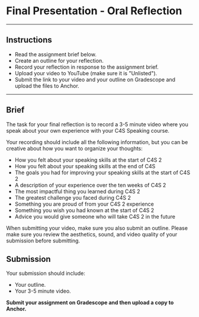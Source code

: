 # Final Presentation - Oral Reflection

---

## Instructions

- Read the assignment brief below.
- Create an outline for your reflection.
- Record your reflection in response to the assignment brief.
- Upload your video to YouTube (make sure it is "Unlisted").
- Submit the link to your video and your outline on Gradescope and upload the files to Anchor. 

---

## Brief

The task for your final reflection is to record a 3-5 minute video where you speak about your own experience with your C4S Speaking course. 

Your recording should include all the following information, but you can be creative about how you want to organize your thoughts:

- How you felt about your speaking skills at the start of C4S 2
- How you felt about your speaking skills at the end of C4S
- The goals you had for improving your speaking skills at the start of C4S 2
- A description of your experience over the ten weeks of C4S 2
- The most impactful thing you learned during C4S 2
- The greatest challenge you faced during C4S 2
- Something you are proud of from your C4S 2 experience
- Something you wish you had known at the start of C4S 2
- Advice you would give someone who will take C4S 2 in the future

When submitting your video, make sure you also submit an outline. Please make sure you review the aesthetics, sound, and video quality of your submission before submitting. 

## Submission

Your submission should include:

- Your outline.
- Your 3-5 minute video.

**Submit your assignment on Gradescope and then upload a copy to Anchor.**
